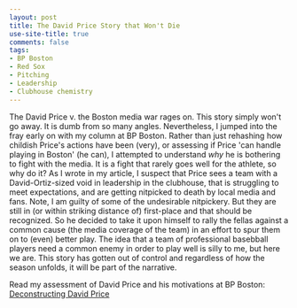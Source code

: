 ```yaml
---
layout: post
title: The David Price Story that Won't Die
use-site-title: true
comments: false
tags:
- BP Boston
- Red Sox
- Pitching
- Leadership
- Clubhouse chemistry
---
```


The David Price v. the Boston media war rages on. This story simply won't go away. It is dumb from so many angles. Nevertheless,
I jumped into the fray early on with my column at BP Boston. Rather than just rehashing how childish Price's actions have been (very),
or assessing if Price 'can handle playing in Boston' (he can), I attempted to understand *why* he is bothering to fight with the
media. It is a fight that rarely goes well for the athlete, so why do it? As I wrote in my article, I suspect that Price sees 
a team with a David-Ortiz-sized void in leadership in the clubhouse, that is struggling to meet expectations, and are getting 
nitpicked to death by local media and fans. Note, I am guilty of some of the undesirable nitpickery. But they are still in 
(or within striking distance of) first-place and that should be recognized. So he decided to take it upon himself to rally 
the fellas against a common cause (the media coverage of the team) in an effort to spur them on to (even) better play. The idea
that a team of professional basebball players need a common enemy in order to play well is silly to me, but here we are. This 
story has gotten out of control and regardless of how the season unfolds, it will be part of the narrative. 

Read my assessment of David Price and his motivations at BP Boston: [Deconstructing David Price](http://boston.locals.baseballprospectus.com/2017/07/25/deconstructing-david-price/)